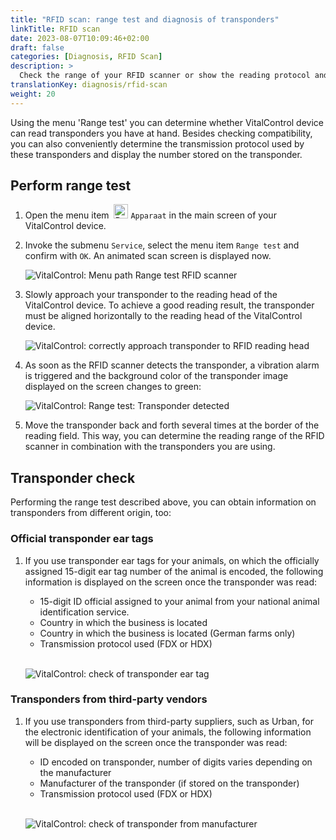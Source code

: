 ```yaml
---
title: "RFID scan: range test and diagnosis of transponders"
linkTitle: RFID scan
date: 2023-08-07T10:09:46+02:00
draft: false
categories: [Diagnosis, RFID Scan]
description: >
  Check the range of your RFID scanner or show the reading protocol and the numbers stored on unknown transponders.
translationKey: diagnosis/rfid-scan
weight: 20
---
```


Using the menu 'Range test' you can determine whether VitalControl device can read transponders you have at hand. Besides checking compatibility, you can also conveniently determine the transmission protocol used by these transponders and display the number stored on the transponder.

## Perform range test

1. Open the menu item &nbsp;<img src="/icons/device.svg" width="23" align="bottom" alt="Device" /> `Apparaat` in the main screen of your VitalControl device.

1. Invoke the submenu `Service`, select the menu item `Range test` and confirm with `OK`. An animated scan screen is displayed now.

    ![VitalControl: Menu path Range test RFID scanner](../images/rangetest.png "Range test RFID scanner")

1.  Slowly approach your transponder to the reading head of the VitalControl device. To achieve a good reading result, the transponder must be aligned horizontally to the reading head of the VitalControl device.

    ![ VitalControl: correctly approach transponder to RFID reading head](/images/diagnosis/transponderscan.svg "Correct transponder scan")

1. As soon as the RFID scanner detects the transponder, a vibration alarm is triggered and the background color of the transponder image displayed on the screen changes to green:

   ![VitalControl: Range test: Transponder detected](../images/transponder-detected.png "Transponder detected")

1. Move the transponder back and forth several times at the border of the reading field. This way, you can determine the reading range of the RFID scanner in combination with the transponders you are using.

## Transponder check

Performing the range test described above, you can obtain information on transponders from different origin, too:

### Official transponder ear tags

1. If you use transponder ear tags for your animals, on which the officially assigned 15-digit ear tag number of the animal is encoded, the following information is displayed on the screen once the transponder was read:

    - 15-digit ID official assigned to your animal from your national animal identification service.
    - Country in which the business is located
    - Country in which the business is located (German farms only)
    - Transmission protocol used (FDX or HDX)
    <br>

    ![VitalControl: check of transponder ear tag](../images/transponder-official.png "Info official transponder ear tag")

### Transponders from third-party vendors

1. If you use transponders from third-party suppliers, such as Urban, for the electronic identification of your animals, the following information will be displayed on the screen once the transponder was read:

    - ID encoded on transponder, number of digits varies depending on the manufacturer
    - Manufacturer of the transponder (if stored on the transponder)
    - Transmission protocol used (FDX or HDX)
    <br>

    ![VitalControl: check of transponder from manufacturer](../images/transponder-manufacturer.png "Info transponder from manufacturer")

